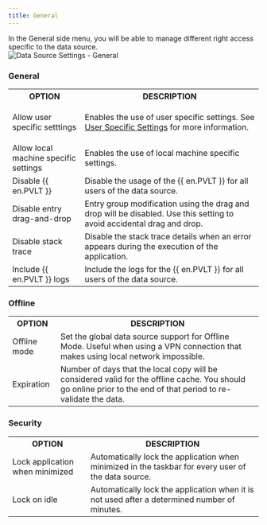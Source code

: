 ```yaml
---
title: General
---
```

In the General side menu, you will be able to manage different right access specific to the data source.  
![Data Source Settings - General](https://webdevolutions.azureedge.net/docs/en/rdm/mac/clip10374.png) 

### General 

<table>
	<tr>
		<th>
OPTION 
		</th>
		<th>
DESCRIPTION 
		</th>
	</tr>
	<tr>
		<td>
Allow user specific setttings 
		</td>
		<td>

Enables the use of user specific settings. See [User Specific Settings](/rdm/mac/commands/edit/setting-overrides/user-specific-settings/) for more information. 
		</td>
	</tr>
	<tr>
		<td>
Allow local machine specific settings 
		</td>
		<td>
Enables the use of local machine specific settings. 
		</td>
	</tr>
	<tr>
		<td>
Disable {{ en.PVLT }} 
		</td>
		<td>
Disable the usage of the {{ en.PVLT }} for all users of the data source. 
		</td>
	</tr>
	<tr>
		<td>
Disable entry drag-and-drop 
		</td>
		<td>
Entry group modification using the drag and drop will be disabled. Use this setting to avoid accidental drag and drop. 
		</td>
	</tr>
	<tr>
		<td>
Disable stack trace 
		</td>
		<td>
Disable the stack trace details when an error appears during the execution of the application. 
		</td>
	</tr>
	<tr>
		<td>
Include {{ en.PVLT }} logs 
		</td>
		<td>
Include the logs for the {{ en.PVLT }} for all users of the data source. 
		</td>
	</tr>
</table>

### Offline 

<table>
	<tr>
		<th>
OPTION 
		</th>
		<th>
DESCRIPTION 
		</th>
	</tr>
	<tr>
		<td>
Offline mode 
		</td>
		<td>
Set the global data source support for Offline Mode. Useful when using a VPN connection that makes using local network impossible. 
		</td>
	</tr>
	<tr>
		<td>
Expiration 
		</td>
		<td>
Number of days that the local copy will be considered valid for the offline cache. You should go online prior to the end of that period to re-validate the data. 
		</td>
	</tr>
</table>

### Security 

<table>
	<tr>
		<th>
OPTION 
		</th>
		<th>
DESCRIPTION 
		</th>
	</tr>
	<tr>
		<td>
Lock application when minimized 
		</td>
		<td>
Automatically lock the application when minimized in the taskbar for every user of the data source. 
		</td>
	</tr>
	<tr>
		<td>
Lock on idle 
		</td>
		<td>
Automatically lock the application when it is not used after a determined number of minutes. 
		</td>
	</tr>
</table>


